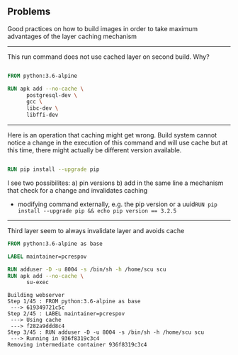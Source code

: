 

## Problems

Good practices on how to build images in order to take maximum advantages of the layer caching mechanism


---
This run command does not use cached layer on second build. Why?

``` Dockerfile

FROM python:3.6-alpine

RUN apk add --no-cache \
      postgresql-dev \
      gcc \
      libc-dev \
      libffi-dev
```

---

Here is an operation that caching might get wrong. Build system cannot
notice a change in the execution of this command and will use cache
but at this time, there might actually be different version available.


``` Dockerfile

RUN pip install --upgrade pip 
```

I see two possibilites:
a) pin versions
b) add in the same line a mechanism that check for a change and invalidates caching
  - modifying command externally, e.g. the pip version or a uuid``RUN pip install --upgrade pip && echo pip version == 3.2.5``



----

Third layer seem to always invalidate layer and avoids cache

```Dockerfile
FROM python:3.6-alpine as base

LABEL maintainer=pcrespov

RUN adduser -D -u 8004 -s /bin/sh -h /home/scu scu
RUN apk add --no-cache \
      su-exec
```



``` console
Building webserver
Step 1/45 : FROM python:3.6-alpine as base
 ---> 619349721c5c
Step 2/45 : LABEL maintainer=pcrespov
 ---> Using cache
 ---> f282a9ddd8c4
Step 3/45 : RUN adduser -D -u 8004 -s /bin/sh -h /home/scu scu
 ---> Running in 936f8319c3c4
Removing intermediate container 936f8319c3c4
```